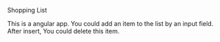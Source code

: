 Shopping List

This is a angular app. You could add an item to the list by an input field. After insert, You could delete this item.